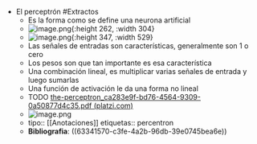 - El perceptrón #Extractos
	- Es la forma como se define una neurona artificial
	- ![image.png](../assets/image_1664882083395_0.png){:height 262, :width 304}
	- ![image.png](../assets/image_1664882163333_0.png){:height 347, :width 529}
	- Las señales de entradas son características, generalmente son 1 o cero
	- Los pesos son que tan importante es esa característica
	- Una combinación lineal, es multiplicar varias señales de entrada y luego sumarlas
	- Una función de activación le da una forma no lineal
	- TODO [the-perceptron_ca283e9f-bd76-4564-9309-0a50877d4c35.pdf (platzi.com)](https://static.platzi.com/media/public/uploads/the-perceptron_ca283e9f-bd76-4564-9309-0a50877d4c35.pdf)
	- ![image.png](../assets/image_1664883883586_0.png)
	- tipo:: [[Anotaciones]] 
	  etiquetas:: percentron
	- **Bibliografia**: ((63341570-c3fe-4a2b-96db-39e0745bea6e))